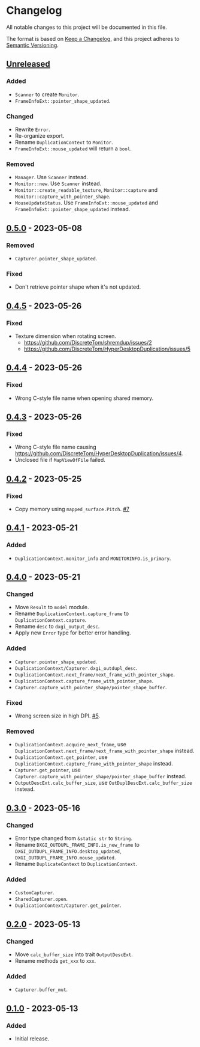 # Changelog

All notable changes to this project will be documented in this file.

The format is based on [Keep a Changelog](https://keepachangelog.com/en/1.1.0/), and this project adheres to [Semantic Versioning](https://semver.org/spec/v2.0.0.html).

## [Unreleased]

### Added

- `Scanner` to create `Monitor`.
- `FrameInfoExt::pointer_shape_updated`.

### Changed

- Rewrite `Error`.
- Re-organize export.
- Rename `DuplicationContext` to `Monitor`.
- `FrameInfoExt::mouse_updated` will return a `bool`.

### Removed

- `Manager`. Use `Scanner` instead.
- `Monitor::new`. Use `Scanner` instead.
- `Monitor::create_readable_texture`, `Monitor::capture` and `Monitor::capture_with_pointer_shape`.
- `MouseUpdateStatus`. Use `FrameInfoExt::mouse_updated` and `FrameInfoExt::pointer_shape_updated` instead.

## [0.5.0] - 2023-05-08

### Removed

- `Capturer.pointer_shape_updated`.

### Fixed

- Don't retrieve pointer shape when it's not updated.

## [0.4.5] - 2023-05-26

### Fixed

- Texture dimension when rotating screen.
  - https://github.com/DiscreteTom/shremdup/issues/2
  - https://github.com/DiscreteTom/HyperDesktopDuplication/issues/5

## [0.4.4] - 2023-05-26

### Fixed

- Wrong C-style file name when opening shared memory.

## [0.4.3] - 2023-05-26

### Fixed

- Wrong C-style file name causing https://github.com/DiscreteTom/HyperDesktopDuplication/issues/4.
- Unclosed file if `MapViewOfFile` failed.

## [0.4.2] - 2023-05-25

### Fixed

- Copy memory using `mapped_surface.Pitch`. [#7](https://github.com/DiscreteTom/rusty-duplication/issues/7)

## [0.4.1] - 2023-05-21

### Added

- `DuplicationContext.monitor_info` and `MONITORINFO.is_primary`.

## [0.4.0] - 2023-05-21

### Changed

- Move `Result` to `model` module.
- Rename `DuplicationContext.capture_frame` to `DuplicationContext.capture`.
- Rename `desc` to `dxgi_output_desc`.
- Apply new `Error` type for better error handling.

### Added

- `Capturer.pointer_shape_updated`.
- `DuplicationContext/Capturer.dxgi_outdupl_desc`.
- `DuplicationContext.next_frame/next_frame_with_pointer_shape`.
- `DuplicationContext.capture_frame_with_pointer_shape`.
- `Capturer.capture_with_pointer_shape/pointer_shape_buffer`.

### Fixed

- Wrong screen size in high DPI. [#5](https://github.com/DiscreteTom/rusty-duplication/issues/5).

### Removed

- `DuplicationContext.acquire_next_frame`, use `DuplicationContext.next_frame/next_frame_with_pointer_shape` instead.
- `DuplicationContext.get_pointer`, use `DuplicationContext.capture_frame_with_pointer_shape` instead.
- `Capturer.get_pointer`, use `Capturer.capture_with_pointer_shape/pointer_shape_buffer` instead.
- `OutputDescExt.calc_buffer_size`, use `OutDuplDescExt.calc_buffer_size` instead.

## [0.3.0] - 2023-05-16

### Changed

- Error type changed from `&static str` to `String`.
- Rename `DXGI_OUTDUPL_FRAME_INFO.is_new_frame` to `DXGI_OUTDUPL_FRAME_INFO.desktop_updated`, `DXGI_OUTDUPL_FRAME_INFO.mouse_updated`.
- Rename `DuplicateContext` to `DuplicationContext`.

### Added

- `CustomCapturer`.
- `SharedCapturer.open`.
- `DuplicationContext/Capturer.get_pointer`.

## [0.2.0] - 2023-05-13

### Changed

- Move `calc_buffer_size` into trait `OutputDescExt`.
- Rename methods `get_xxx` to `xxx`.

### Added

- `Capturer.buffer_mut`.

## [0.1.0] - 2023-05-13

### Added

- Initial release.

[unreleased]: https://github.com/DiscreteTom/rusty-duplication/compare/v0.5.0...HEAD
[0.5.0]: https://github.com/DiscreteTom/rusty-duplication/releases/tag/v0.5.0
[0.4.5]: https://github.com/DiscreteTom/rusty-duplication/releases/tag/v0.4.5
[0.4.4]: https://github.com/DiscreteTom/rusty-duplication/releases/tag/v0.4.4
[0.4.3]: https://github.com/DiscreteTom/rusty-duplication/releases/tag/v0.4.3
[0.4.2]: https://github.com/DiscreteTom/rusty-duplication/releases/tag/v0.4.2
[0.4.1]: https://github.com/DiscreteTom/rusty-duplication/releases/tag/v0.4.1
[0.4.0]: https://github.com/DiscreteTom/rusty-duplication/releases/tag/v0.4.0
[0.3.0]: https://github.com/DiscreteTom/rusty-duplication/releases/tag/v0.3.0
[0.2.0]: https://github.com/DiscreteTom/rusty-duplication/releases/tag/v0.2.0
[0.1.0]: https://github.com/DiscreteTom/rusty-duplication/releases/tag/v0.1.0
